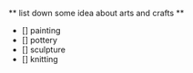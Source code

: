** list down some idea about arts and crafts **
- [] painting
- [] pottery
- [] sculpture
- [] knitting


